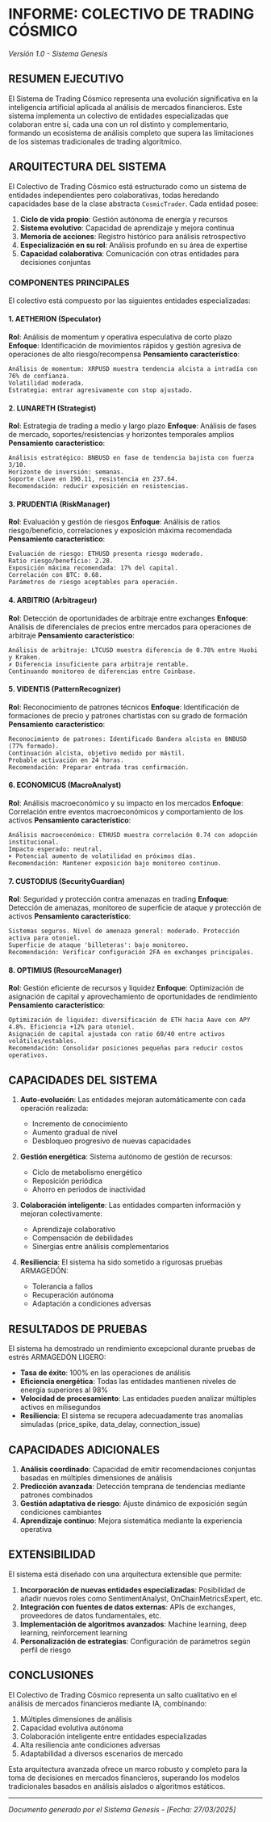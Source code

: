 # INFORME: COLECTIVO DE TRADING CÓSMICO
*Versión 1.0 - Sistema Genesis*

## RESUMEN EJECUTIVO

El Sistema de Trading Cósmico representa una evolución significativa en la inteligencia artificial aplicada al análisis de mercados financieros. Este sistema implementa un colectivo de entidades especializadas que colaboran entre sí, cada una con un rol distinto y complementario, formando un ecosistema de análisis completo que supera las limitaciones de los sistemas tradicionales de trading algorítmico.

## ARQUITECTURA DEL SISTEMA

El Colectivo de Trading Cósmico está estructurado como un sistema de entidades independientes pero colaborativas, todas heredando capacidades base de la clase abstracta `CosmicTrader`. Cada entidad posee:

1. **Ciclo de vida propio**: Gestión autónoma de energía y recursos
2. **Sistema evolutivo**: Capacidad de aprendizaje y mejora continua
3. **Memoria de acciones**: Registro histórico para análisis retrospectivo
4. **Especialización en su rol**: Análisis profundo en su área de expertise
5. **Capacidad colaborativa**: Comunicación con otras entidades para decisiones conjuntas

### COMPONENTES PRINCIPALES

El colectivo está compuesto por las siguientes entidades especializadas:

#### 1. AETHERION (Speculator)
**Rol**: Análisis de momentum y operativa especulativa de corto plazo
**Enfoque**: Identificación de movimientos rápidos y gestión agresiva de operaciones de alto riesgo/recompensa
**Pensamiento característico**: 
```
Análisis de momentum: XRPUSD muestra tendencia alcista a intradía con 76% de confianza.
Volatilidad moderada.
Estrategia: entrar agresivamente con stop ajustado.
```

#### 2. LUNARETH (Strategist)
**Rol**: Estrategia de trading a medio y largo plazo
**Enfoque**: Análisis de fases de mercado, soportes/resistencias y horizontes temporales amplios
**Pensamiento característico**:
```
Análisis estratégico: BNBUSD en fase de tendencia bajista con fuerza 3/10.
Horizonte de inversión: semanas.
Soporte clave en 190.11, resistencia en 237.64.
Recomendación: reducir exposición en resistencias.
```

#### 3. PRUDENTIA (RiskManager)
**Rol**: Evaluación y gestión de riesgos
**Enfoque**: Análisis de ratios riesgo/beneficio, correlaciones y exposición máxima recomendada
**Pensamiento característico**:
```
Evaluación de riesgo: ETHUSD presenta riesgo moderado. 
Ratio riesgo/beneficio: 2.28.
Exposición máxima recomendada: 17% del capital.
Correlación con BTC: 0.68.
Parámetros de riesgo aceptables para operación.
```

#### 4. ARBITRIO (Arbitrageur)
**Rol**: Detección de oportunidades de arbitraje entre exchanges
**Enfoque**: Análisis de diferenciales de precios entre mercados para operaciones de arbitraje
**Pensamiento característico**:
```
Análisis de arbitraje: LTCUSD muestra diferencia de 0.78% entre Huobi y Kraken.
✗ Diferencia insuficiente para arbitraje rentable.
Continuando monitoreo de diferencias entre Coinbase.
```

#### 5. VIDENTIS (PatternRecognizer)
**Rol**: Reconocimiento de patrones técnicos
**Enfoque**: Identificación de formaciones de precio y patrones chartistas con su grado de formación
**Pensamiento característico**:
```
Reconocimiento de patrones: Identificado Bandera alcista en BNBUSD (77% formado).
Continuación alcista, objetivo medido por mástil.
Probable activación en 24 horas.
Recomendación: Preparar entrada tras confirmación.
```

#### 6. ECONOMICUS (MacroAnalyst)
**Rol**: Análisis macroeconómico y su impacto en los mercados
**Enfoque**: Correlación entre eventos macroeconómicos y comportamiento de los activos
**Pensamiento característico**:
```
Análisis macroeconómico: ETHUSD muestra correlación 0.74 con adopción institucional.
Impacto esperado: neutral.
➤ Potencial aumento de volatilidad en próximos días.
Recomendación: Mantener exposición bajo monitoreo continuo.
```

#### 7. CUSTODIUS (SecurityGuardian)
**Rol**: Seguridad y protección contra amenazas en trading
**Enfoque**: Detección de amenazas, monitoreo de superficie de ataque y protección de activos
**Pensamiento característico**:
```
Sistemas seguros. Nivel de amenaza general: moderado. Protección activa para otoniel.
Superficie de ataque 'billeteras': bajo monitoreo.
Recomendación: Verificar configuración 2FA en exchanges principales.
```

#### 8. OPTIMIUS (ResourceManager)
**Rol**: Gestión eficiente de recursos y liquidez
**Enfoque**: Optimización de asignación de capital y aprovechamiento de oportunidades de rendimiento
**Pensamiento característico**:
```
Optimización de liquidez: diversificación de ETH hacia Aave con APY 4.8%. Eficiencia +12% para otoniel.
Asignación de capital ajustada con ratio 60/40 entre activos volátiles/estables.
Recomendación: Consolidar posiciones pequeñas para reducir costos operativos.
```

## CAPACIDADES DEL SISTEMA

1. **Auto-evolución**: Las entidades mejoran automáticamente con cada operación realizada:
   - Incremento de conocimiento
   - Aumento gradual de nivel
   - Desbloqueo progresivo de nuevas capacidades

2. **Gestión energética**: Sistema autónomo de gestión de recursos:
   - Ciclo de metabolismo energético
   - Reposición periódica
   - Ahorro en periodos de inactividad

3. **Colaboración inteligente**: Las entidades comparten información y mejoran colectivamente:
   - Aprendizaje colaborativo
   - Compensación de debilidades
   - Sinergias entre análisis complementarios

4. **Resiliencia**: El sistema ha sido sometido a rigurosas pruebas ARMAGEDÓN:
   - Tolerancia a fallos
   - Recuperación autónoma
   - Adaptación a condiciones adversas

## RESULTADOS DE PRUEBAS

El sistema ha demostrado un rendimiento excepcional durante pruebas de estrés ARMAGEDÓN LIGERO:

- **Tasa de éxito**: 100% en las operaciones de análisis
- **Eficiencia energética**: Todas las entidades mantienen niveles de energía superiores al 98%
- **Velocidad de procesamiento**: Las entidades pueden analizar múltiples activos en milisegundos
- **Resiliencia**: El sistema se recupera adecuadamente tras anomalías simuladas (price_spike, data_delay, connection_issue)

## CAPACIDADES ADICIONALES

1. **Análisis coordinado**: Capacidad de emitir recomendaciones conjuntas basadas en múltiples dimensiones de análisis
2. **Predicción avanzada**: Detección temprana de tendencias mediante patrones combinados
3. **Gestión adaptativa de riesgo**: Ajuste dinámico de exposición según condiciones cambiantes
4. **Aprendizaje continuo**: Mejora sistemática mediante la experiencia operativa

## EXTENSIBILIDAD

El sistema está diseñado con una arquitectura extensible que permite:

1. **Incorporación de nuevas entidades especializadas**: Posibilidad de añadir nuevos roles como SentimentAnalyst, OnChainMetricsExpert, etc.
2. **Integración con fuentes de datos externas**: APIs de exchanges, proveedores de datos fundamentales, etc.
3. **Implementación de algoritmos avanzados**: Machine learning, deep learning, reinforcement learning
4. **Personalización de estrategias**: Configuración de parámetros según perfil de riesgo

## CONCLUSIONES

El Colectivo de Trading Cósmico representa un salto cualitativo en el análisis de mercados financieros mediante IA, combinando:

1. Múltiples dimensiones de análisis
2. Capacidad evolutiva autónoma
3. Colaboración inteligente entre entidades especializadas
4. Alta resiliencia ante condiciones adversas
5. Adaptabilidad a diversos escenarios de mercado

Esta arquitectura avanzada ofrece un marco robusto y completo para la toma de decisiones en mercados financieros, superando los modelos tradicionales basados en análisis aislados o algoritmos estáticos.

---

*Documento generado por el Sistema Genesis - [Fecha: 27/03/2025]*
